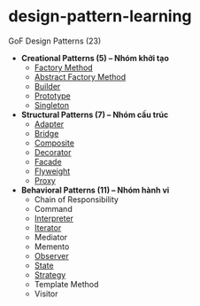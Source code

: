 # design-pattern-learning

GoF Design Patterns (23)

* **Creational Patterns (5) – Nhóm khởi tạo**
    * [Factory Method](./docs/factory-method-pattern.md)
    * [Abstract Factory Method](./docs/abstract-factory-pattern.md)
    * [Builder](./docs/builder-pattern.md)
    * [Prototype](./docs/prototype-pattern.md)
    * [Singleton](./docs/singleton-pattern.md)
* **Structural Patterns (7) – Nhóm cấu trúc**
    * [Adapter](docs/adapter-pattern.md)
    * [Bridge](./docs/bridge-pattern.md)
    * [Composite](./docs/composite-pattern.md)
    * [Decorator](./docs/decorator-pattern.md)
    * [Facade](docs/facade-pattern.md)
    * [Flyweight](docs/flyweight-pattern.md)
    * [Proxy](./docs/proxy-pattern.md)
* **Behavioral Patterns (11) – Nhóm hành vi**
    * Chain of Responsibility
    * Command
    * [Interpreter](docs/interpreter-pattern.md)
    * [Iterator](docs/iterator-pattern.md)
    * Mediator
    * Memento
    * [Observer](./docs/observer-pattern.md)
    * [State](./docs/state-pattern.md)
    * [Strategy](./docs/strategy-pattern.md)
    * Template Method
    * Visitor
